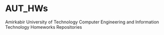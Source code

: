 # AUT_HWs
Amirkabir University of Technology Computer Engineering and Information Technology Homeworks Repositories
